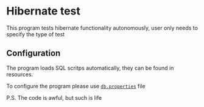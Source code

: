 # Hibernate test
This program tests hibernate functionality autonomously, user only needs to specify the type of test

## Configuration
The program loads SQL scritps automatically, they can be found in resources.

To configure the program please use [`db.properties`](src/main/resources/db.properties) file

P.S. The code is awful, but such is life
